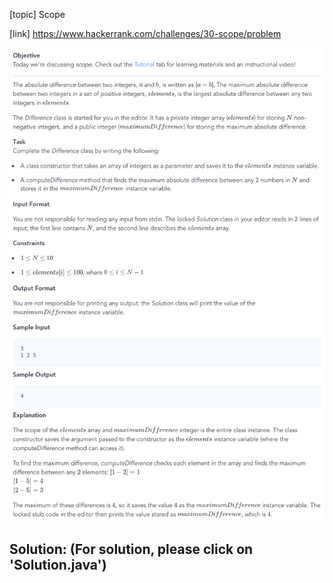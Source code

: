 [topic]
Scope

[link]
https://www.hackerrank.com/challenges/30-scope/problem



![Alt text](../../../../../../resources/thirty.days.of.code/question-14.png?raw=true "Title")


## Solution: (For solution, please click on 'Solution.java')